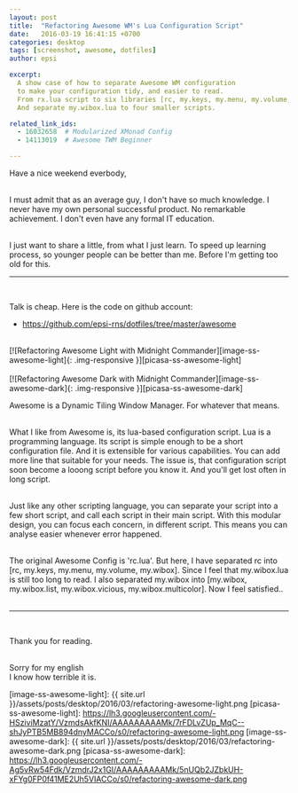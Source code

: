 ```yaml
---
layout: post
title:  "Refactoring Awesome WM's Lua Configuration Script"
date:   2016-03-19 16:41:15 +0700
categories: desktop
tags: [screenshot, awesome, dotfiles]
author: epsi

excerpt: 
  A show case of how to separate Awesome WM configuration
  to make your configuration tidy, and easier to read.
  From rx.lua script to six libraries [rc, my.keys, my.menu, my.volume, my.wibox]. 
  And separate my.wibox.lua to four smaller scripts.

related_link_ids: 
  - 16032658  # Modularized XMonad Config
  - 14113019  # Awesome TWM Beginner

---
```


Have a nice weekend everbody,
<br/><br/>

I must admit that as an average guy, I don't have so much knowledge. I never have my own personal successful product. No remarkable achievement. I don't even have any formal IT education. 
<br/><br/>

I just want to share a little, from what I just learn. To speed up learning process, so younger people can be better than me. Before I'm getting too old for this.

* * *
<br/>

Talk is cheap. Here is the code on github account:

* <https://github.com/epsi-rns/dotfiles/tree/master/awesome>

<br/>
[![Refactoring Awesome Light with Midnight Commander][image-ss-awesome-light]{: .img-responsive }][picasa-ss-awesome-light]
<br/><br/>
[![Refactoring Awesome Dark with Midnight Commander][image-ss-awesome-dark]{: .img-responsive }][picasa-ss-awesome-dark]
<br/>

Awesome is a Dynamic Tiling Window Manager. For whatever that means.
<br/><br/>

What I like from Awesome is, its lua-based configuration script. Lua is a programming language. Its script is simple enough to be a short configuration file. And it is extensible for various capabilities. You can add more line that suitable for your needs. The issue is, that configuration script soon become a looong script before you know it. And you'll get lost often in long script.
<br/><br/>

Just like any other scripting language, you can separate your script into a few short script, and call each script in their main script. With this modular design, you can focus each concern, in different script. This means you can analyse easier whenever error happened.
<br/><br/>

The original Awesome Config is 'rc.lua'. But here, I have separated rc into [rc, my.keys, my.menu, my.volume, my.wibox]. Since I feel that my.wibox.lua is still too long to read. I also separated my.wibox into [my.wibox, my.wibox.list, my.wibox.vicious, my.wibox.multicolor]. Now I feel satisfied..
<br/><br/>

* * *
<br/>

Thank you for reading.
<br/><br/>

Sorry for my english<br/>
I know how terrible it is.

[//]: <> ( -- -- -- links below -- -- -- )


[image-ss-awesome-light]: {{ site.url }}/assets/posts/desktop/2016/03/refactoring-awesome-light.png
[picasa-ss-awesome-light]: https://lh3.googleusercontent.com/-HSziviMzatY/VzmdsAkfKNI/AAAAAAAAAMk/7rFDLvZUp_MqC--shJyPTB5MB894dnyMACCo/s0/refactoring-awesome-light.png
[image-ss-awesome-dark]: {{ site.url }}/assets/posts/desktop/2016/03/refactoring-awesome-dark.png
[picasa-ss-awesome-dark]: https://lh3.googleusercontent.com/-Ag5vRw54Fdk/VzmdrJ2x1GI/AAAAAAAAAMk/5nUQb2JZbkUH-xFYg0FP0f41ME2Uh5VIACCo/s0/refactoring-awesome-dark.png
